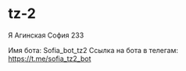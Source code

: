 ﻿# tz-2
Я Агинская София 233

Имя бота: Sofia_bot_tz2
Ссылка на бота в телегам: https://t.me/sofia_tz2_bot
